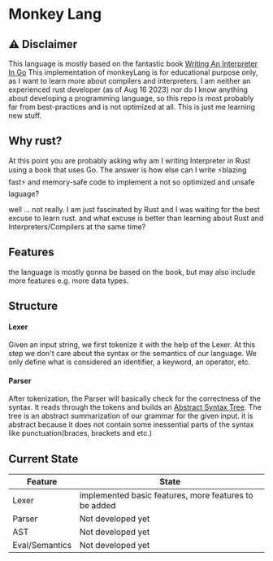 # Monkey Lang

## ⚠ Disclaimer

This language is mostly based on the fantastic book
[Writing An Interpreter In Go](https://interpreterbook.com/)
This implementation of monkeyLang is for educational purpose only, as I
want to learn more about compilers and interpreters.
I am neither an experienced rust developer (as of Aug 16 2023) nor do I know anything about
developing a programming language, so this repo is most probably far from best-practices
and is not optimized at all.
This is just me learning new stuff.

## Why rust?

At this point you are probably asking why am I writing Interpreter in Rust using a book that uses Go.
The answer is how else can I write ⚡blazing fast⚡ and memory-safe code to implement a not so optimized and unsafe laguage?

well ... not really. I am just fascinated by Rust and I was waiting for the best excuse to learn rust. and what excuse is better than learning about Rust and Interpreters/Compilers at the same time?

## Features

the language is mostly gonna be based on the book, but may
also include more features e.g. more data types.

## Structure

#### Lexer

Given an input string, we first tokenize it with the help of
the Lexer. At this step we don't care about the syntax or the semantics
of our language. We only define what is considered an identifier, a keyword,
an operator, etc.

#### Parser

After tokenization, the Parser will basically check for the correctness of
the syntax. It reads through the tokens and builds an [Abstract Syntax Tree](https://en.wikipedia.org/wiki/Abstract_syntax_tree).
The tree is an abstract summarization of our grammar for the given input. it is
abstract because it does not contain some inessential parts of the syntax like
punctuation(braces, brackets and etc.)

## Current State

| Feature        | State                                                 |
| -------------- | ----------------------------------------------------- |
| Lexer          | implemented basic features, more features to be added |
| Parser         | Not developed yet                                     |
| AST            | Not developed yet                                     |
| Eval/Semantics | Not developed yet                                     |
